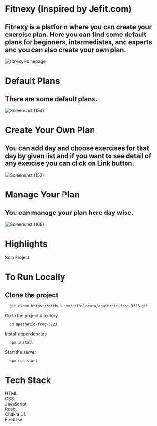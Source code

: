 # Fitnexy (Inspired by Jefit.com)
 
<h2> Fitnexy is a platform where you can create your exercise plan. Here you can find some default plans for beginners, intermediates, and experts and you can also create your own plan.</h2>

![fitnexyHomepage](https://user-images.githubusercontent.com/112634386/212715197-6fd5ba85-16f0-4712-91e4-bbb39b314e21.png)


# Default Plans
<h2> There are some default plans.</h2> 

![Screenshot (154)](https://user-images.githubusercontent.com/112634386/212719127-4c60e626-3f49-40dc-a099-add253650d7c.png)

# Create Your Own Plan
<h2>You can add day and choose exercises for that day by given list and if you want to see detail of any exercise you can click on Link button. </h2>

![Screenshot (153)](https://user-images.githubusercontent.com/112634386/212719382-9801bc81-ef81-46e1-bd6a-1ab96ea813ad.png)

# Manage Your Plan

<h2>You can manage your plan here day wise. </h2>

![Screenshot (169)](https://user-images.githubusercontent.com/112634386/215767780-662d20b4-2ab8-4fa1-9787-ac53a48b3e0c.png)

# Highlights


Solo Project.



# To Run Locally
## Clone the project
```bash
  git clone https://github.com/nikhildeora/apathetic-frog-3223.git
```

Go to the project directory

```bash
  cd apathetic-frog-3223
```

Install dependencies

```bash
  npm install
```

Start the server


```bash
  npm run start
```

# Tech Stack

HTML.\
CSS.\
JavaScript.\
React.\
Chakra UI.\
Firebase.


